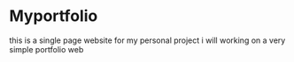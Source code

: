# Myportfolio
this is a single page website for my personal project
i will working on a very simple portfolio web
